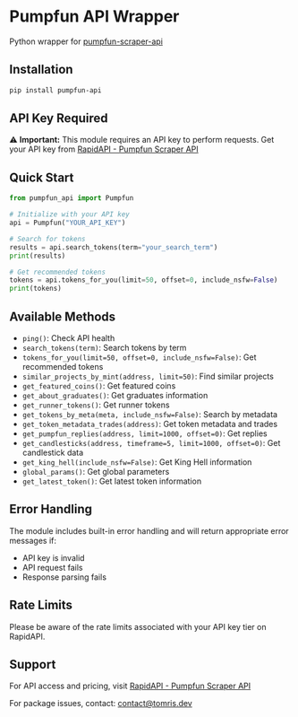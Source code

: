 # Pumpfun API Wrapper

Python wrapper for [pumpfun-scraper-api](https://rapidapi.com/domainfinderapi/api/pumpfun-scraper-api)

## Installation

```bash
pip install pumpfun-api
```

## API Key Required

⚠️ **Important:** This module requires an API key to perform requests. Get your API key from [RapidAPI - Pumpfun Scraper API](https://rapidapi.com/domainfinderapi/api/pumpfun-scraper-api)

## Quick Start

```python
from pumpfun_api import Pumpfun

# Initialize with your API key
api = Pumpfun("YOUR_API_KEY")

# Search for tokens
results = api.search_tokens(term="your_search_term")
print(results)

# Get recommended tokens
tokens = api.tokens_for_you(limit=50, offset=0, include_nsfw=False)
print(tokens)
```

## Available Methods

- `ping()`: Check API health
- `search_tokens(term)`: Search tokens by term
- `tokens_for_you(limit=50, offset=0, include_nsfw=False)`: Get recommended tokens
- `similar_projects_by_mint(address, limit=50)`: Find similar projects
- `get_featured_coins()`: Get featured coins
- `get_about_graduates()`: Get graduates information
- `get_runner_tokens()`: Get runner tokens
- `get_tokens_by_meta(meta, include_nsfw=False)`: Search by metadata
- `get_token_metadata_trades(address)`: Get token metadata and trades
- `get_pumpfun_replies(address, limit=1000, offset=0)`: Get replies
- `get_candlesticks(address, timeframe=5, limit=1000, offset=0)`: Get candlestick data
- `get_king_hell(include_nsfw=False)`: Get King Hell information
- `global_params()`: Get global parameters
- `get_latest_token()`: Get latest token information

## Error Handling

The module includes built-in error handling and will return appropriate error messages if:
- API key is invalid
- API request fails
- Response parsing fails

## Rate Limits

Please be aware of the rate limits associated with your API key tier on RapidAPI.

## Support

For API access and pricing, visit [RapidAPI - Pumpfun Scraper API](https://rapidapi.com/domainfinderapi/api/pumpfun-scraper-api)

For package issues, contact: [contact@tomris.dev](mailto:contact@tomris.dev)
